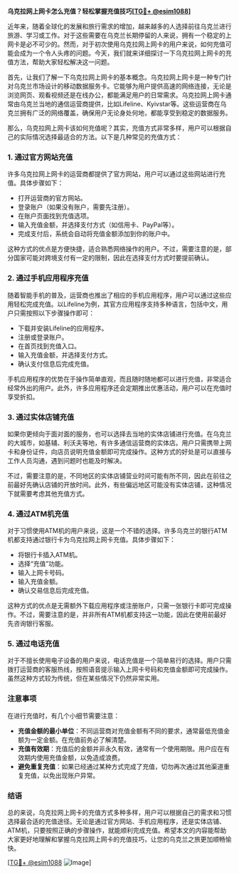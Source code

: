 **乌克拉网上网卡怎么充值？轻松掌握充值技巧[[TG💪+ @esim1088](https://t.me/s/esim1088)]**

近年来，随着全球化的发展和旅行需求的增加，越来越多的人选择前往乌克兰进行旅游、学习或工作。对于这些需要在乌克兰长期停留的人来说，拥有一个稳定的上网卡是必不可少的。然而，对于初次使用乌克拉网上网卡的用户来说，如何充值可能会成为一个令人头疼的问题。今天，我们就来详细探讨一下乌克拉网上网卡的充值方法，帮助大家轻松解决这一问题。

首先，让我们了解一下乌克拉网上网卡的基本概念。乌克拉网上网卡是一种专门针对乌克兰市场设计的移动数据服务卡。它能够为用户提供高速的网络连接，无论是浏览网页、观看视频还是在线办公，都能满足用户的日常需求。乌克拉网上网卡通常由乌克兰当地的通信运营商提供，比如Lifeline、Kyivstar等。这些运营商在乌克兰拥有广泛的网络覆盖，确保用户无论身处何地，都能享受到稳定的数据服务。

那么，乌克拉网上网卡该如何充值呢？其实，充值方式非常多样，用户可以根据自己的实际情况选择最适合的方法。以下是几种常见的充值方式：

### 1. **通过官方网站充值**
许多乌克拉网上网卡的运营商都提供了官方网站，用户可以通过这些网站进行充值。具体步骤如下：
- 打开运营商的官方网站。
- 登录账户（如果没有账户，需要先注册）。
- 在账户页面找到充值选项。
- 输入充值金额，并选择支付方式（如信用卡、PayPal等）。
- 完成支付后，系统会自动将充值金额添加到你的账户中。

这种方式的优点是方便快捷，适合熟悉网络操作的用户。不过，需要注意的是，部分国家可能对跨境支付有一定的限制，因此在选择支付方式时要提前确认。

### 2. **通过手机应用程序充值**
随着智能手机的普及，运营商也推出了相应的手机应用程序，用户可以通过这些应用轻松完成充值。以Lifeline为例，其官方应用程序支持多种语言，包括中文，用户只需按照以下步骤操作即可：
- 下载并安装Lifeline的应用程序。
- 注册或登录账户。
- 在首页找到充值入口。
- 输入充值金额，并选择支付方式。
- 确认支付信息后完成充值。

手机应用程序的优势在于操作简单直观，而且随时随地都可以进行充值，非常适合经常外出的用户。此外，许多应用程序还会定期推出优惠活动，用户可以在充值时享受折扣。

### 3. **通过实体店铺充值**
如果你更倾向于面对面的服务，也可以选择去当地的实体店铺进行充值。在乌克兰的大城市，如基辅、利沃夫等地，有许多通信运营商的实体店。用户只需携带上网卡和身份证件，向店员说明充值金额即可完成操作。这种方式的好处是可以直接与工作人员沟通，遇到问题时也能及时解决。

不过，需要注意的是，不同地区的实体店铺营业时间可能有所不同，因此在前往之前最好先确认店铺的开放时间。此外，有些偏远地区可能没有实体店铺，这种情况下就需要考虑其他充值方式。

### 4. **通过ATM机充值**
对于习惯使用ATM机的用户来说，这是一个不错的选择。许多乌克兰的银行ATM机都支持通过银行卡为乌克拉网上网卡充值。具体步骤如下：
- 将银行卡插入ATM机。
- 选择“充值”功能。
- 输入上网卡号码。
- 输入充值金额。
- 确认交易信息后完成充值。

这种方式的优点是无需额外下载应用程序或注册账户，只需一张银行卡即可完成操作。不过，需要注意的是，并非所有ATM机都支持这一功能，因此在使用前最好先咨询银行客服。

### 5. **通过电话充值**
对于不擅长使用电子设备的用户来说，电话充值是一个简单易行的选择。用户只需拨打运营商的客服热线，按照语音提示输入上网卡号码和充值金额即可完成操作。虽然这种方式较为传统，但在某些情况下仍然非常实用。

### 注意事项
在进行充值时，有几个小细节需要注意：
- **充值金额的最小单位**：不同运营商对充值金额有不同的要求，通常最低充值金额为一定金额。在充值前务必了解清楚。
- **充值有效期**：充值后的金额并非永久有效，通常有一个使用期限。用户应在有效期内使用充值金额，以免造成浪费。
- **避免重复充值**：如果已经通过某种方式完成了充值，切勿再次通过其他渠道重复充值，以免出现账户异常。

### 结语
总的来说，乌克拉网上网卡的充值方式多种多样，用户可以根据自己的需求和习惯选择最合适的充值途径。无论是通过官方网站、手机应用程序，还是实体店铺、ATM机，只要按照正确的步骤操作，就能顺利完成充值。希望本文的内容能帮助大家更好地理解和掌握乌克拉网上网卡的充值技巧，让您的乌克兰之旅更加顺畅愉快。

[[TG💪+ @esim1088](https://t.me/s/esim1088) ![Image](https://i.postimg.cc/4NQfJmqS/Snipaste-2025-05-13-00-14-12.png)]